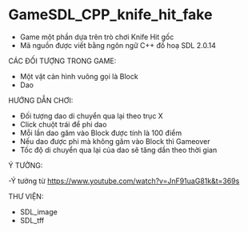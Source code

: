 # GameSDL_CPP_knife_hit_fake

- Game một phần dựa trên trò chơi Knife Hit gốc
- Mã nguồn được viết bằng ngôn ngữ C++ đồ hoạ SDL 2.0.14

CÁC ĐỐI TƯỢNG TRONG GAME:

- Một vật cản hình vuông gọi là Block
- Dao

HƯỚNG DẪN CHƠI:

- Đối tượng dao di chuyển qua lại theo trục X
- Click chuột trái để phi dao
- Mỗi lần dao găm vào Block được tính là 100 điểm
- Nếu dao được phi mà không găm vào Block thì Gameover
- Tốc độ di chuyển qua lại của dao sẽ tăng dần theo thời gian

Ý TƯỞNG:

-Ý tưởng từ
https://www.youtube.com/watch?v=JnF91uaG81k&t=369s

THƯ VIỆN:

- SDL_image
- SDL_tff
